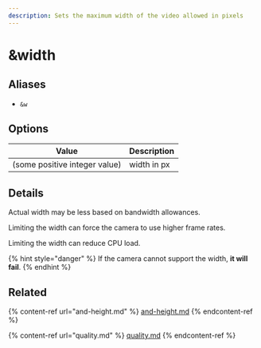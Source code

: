 ```yaml
---
description: Sets the maximum width of the video allowed in pixels
---
```


# \&width

## Aliases

* `&w`

## Options

| Value                         | Description |
| ----------------------------- | ----------- |
| (some positive integer value) | width in px |

## Details

Actual width may be less based on bandwidth allowances.

Limiting the width can force the camera to use higher frame rates.

Limiting the width can reduce CPU load.

{% hint style="danger" %}
If the camera cannot support the width, **it will fail**.
{% endhint %}

## Related

{% content-ref url="and-height.md" %}
[and-height.md](and-height.md)
{% endcontent-ref %}

{% content-ref url="quality.md" %}
[quality.md](quality.md)
{% endcontent-ref %}
